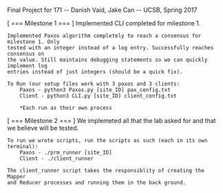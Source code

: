 Final Project for 171
-- Danish Vaid, Jake Can
-- UCSB, Spring 2017


[ === Milestone 1 === ]
    Implemented CLI completed for milestone 1.

    Implemented Paxos algorithm completely to reach a consensus for milestone 1. Only 
    tested with an integer instead of a log entry. Successfully reaches consensus on 
    the value. Still maintains debugging statements so we can quickly implement log 
    entries instead of just integers (should be a quick fix).

    To Run (our setup files work with 3 paxos and 3 clients:
        Paxos - python3 Paxos.py [site_ID] pax_config.txt
        Client - python3 CLI.py [site_ID] client_config.txt

        *Each run as their own process


[ === Milestone 2 === ]
    We implemeted all that the lab asked for and that we believe will be tested.

    To run we wrote scripts, run the scripts as such (each in its own terminal):
        Paxos - ./prm_runner [site_ID]
        Client - ./client_runner

    The client_runner script takes the responsiblity of creating the Mapper
    and Reducer processes and running them in the back ground.